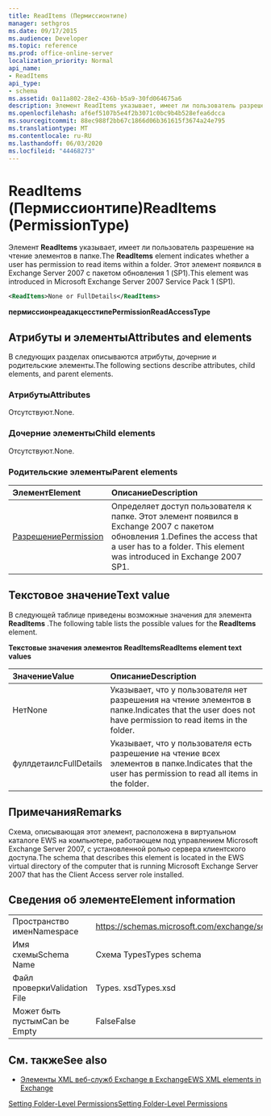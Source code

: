 ```yaml
---
title: ReadItems (Пермиссионтипе)
manager: sethgros
ms.date: 09/17/2015
ms.audience: Developer
ms.topic: reference
ms.prod: office-online-server
localization_priority: Normal
api_name:
- ReadItems
api_type:
- schema
ms.assetid: 0a11a802-28e2-436b-b5a9-30fd064675a6
description: Элемент ReadItems указывает, имеет ли пользователь разрешение на чтение элементов в папке. Этот элемент появился в Exchange Server 2007 с пакетом обновления 1 (SP1).
ms.openlocfilehash: af6ef5107b5e4f2b3071c0bc9b4b528efea6dcca
ms.sourcegitcommit: 88ec988f2bb67c1866d06b361615f3674a24e795
ms.translationtype: MT
ms.contentlocale: ru-RU
ms.lasthandoff: 06/03/2020
ms.locfileid: "44468273"
---
```

# <a name="readitems-permissiontype"></a><span data-ttu-id="c28b7-104">ReadItems (Пермиссионтипе)</span><span class="sxs-lookup"><span data-stu-id="c28b7-104">ReadItems (PermissionType)</span></span>

<span data-ttu-id="c28b7-105">Элемент **ReadItems** указывает, имеет ли пользователь разрешение на чтение элементов в папке.</span><span class="sxs-lookup"><span data-stu-id="c28b7-105">The **ReadItems** element indicates whether a user has permission to read items within a folder.</span></span> <span data-ttu-id="c28b7-106">Этот элемент появился в Exchange Server 2007 с пакетом обновления 1 (SP1).</span><span class="sxs-lookup"><span data-stu-id="c28b7-106">This element was introduced in Microsoft Exchange Server 2007 Service Pack 1 (SP1).</span></span> 
  
```xml
<ReadItems>None or FullDetails</ReadItems>
```

 <span data-ttu-id="c28b7-107">**пермиссионреадакцесстипе**</span><span class="sxs-lookup"><span data-stu-id="c28b7-107">**PermissionReadAccessType**</span></span>
## <a name="attributes-and-elements"></a><span data-ttu-id="c28b7-108">Атрибуты и элементы</span><span class="sxs-lookup"><span data-stu-id="c28b7-108">Attributes and elements</span></span>

<span data-ttu-id="c28b7-109">В следующих разделах описываются атрибуты, дочерние и родительские элементы.</span><span class="sxs-lookup"><span data-stu-id="c28b7-109">The following sections describe attributes, child elements, and parent elements.</span></span>
  
### <a name="attributes"></a><span data-ttu-id="c28b7-110">Атрибуты</span><span class="sxs-lookup"><span data-stu-id="c28b7-110">Attributes</span></span>

<span data-ttu-id="c28b7-111">Отсутствуют.</span><span class="sxs-lookup"><span data-stu-id="c28b7-111">None.</span></span>
  
### <a name="child-elements"></a><span data-ttu-id="c28b7-112">Дочерние элементы</span><span class="sxs-lookup"><span data-stu-id="c28b7-112">Child elements</span></span>

<span data-ttu-id="c28b7-113">Отсутствуют.</span><span class="sxs-lookup"><span data-stu-id="c28b7-113">None.</span></span>
  
### <a name="parent-elements"></a><span data-ttu-id="c28b7-114">Родительские элементы</span><span class="sxs-lookup"><span data-stu-id="c28b7-114">Parent elements</span></span>

|<span data-ttu-id="c28b7-115">**Элемент**</span><span class="sxs-lookup"><span data-stu-id="c28b7-115">**Element**</span></span>|<span data-ttu-id="c28b7-116">**Описание**</span><span class="sxs-lookup"><span data-stu-id="c28b7-116">**Description**</span></span>|
|:-----|:-----|
|[<span data-ttu-id="c28b7-117">Разрешение</span><span class="sxs-lookup"><span data-stu-id="c28b7-117">Permission</span></span>](permission.md) <br/> |<span data-ttu-id="c28b7-p103">Определяет доступ пользователя к папке. Этот элемент появился в Exchange 2007 с пакетом обновления 1.</span><span class="sxs-lookup"><span data-stu-id="c28b7-p103">Defines the access that a user has to a folder. This element was introduced in Exchange 2007 SP1.</span></span>  <br/> |
   
## <a name="text-value"></a><span data-ttu-id="c28b7-120">Текстовое значение</span><span class="sxs-lookup"><span data-stu-id="c28b7-120">Text value</span></span>

<span data-ttu-id="c28b7-121">В следующей таблице приведены возможные значения для элемента **ReadItems** .</span><span class="sxs-lookup"><span data-stu-id="c28b7-121">The following table lists the possible values for the **ReadItems** element.</span></span> 
  
<span data-ttu-id="c28b7-122">**Текстовые значения элементов ReadItems**</span><span class="sxs-lookup"><span data-stu-id="c28b7-122">**ReadItems element text values**</span></span>

|<span data-ttu-id="c28b7-123">**Значение**</span><span class="sxs-lookup"><span data-stu-id="c28b7-123">**Value**</span></span>|<span data-ttu-id="c28b7-124">**Описание**</span><span class="sxs-lookup"><span data-stu-id="c28b7-124">**Description**</span></span>|
|:-----|:-----|
|<span data-ttu-id="c28b7-125">Нет</span><span class="sxs-lookup"><span data-stu-id="c28b7-125">None</span></span>  <br/> |<span data-ttu-id="c28b7-126">Указывает, что у пользователя нет разрешения на чтение элементов в папке.</span><span class="sxs-lookup"><span data-stu-id="c28b7-126">Indicates that the user does not have permission to read items in the folder.</span></span>  <br/> |
|<span data-ttu-id="c28b7-127">фуллдетаилс</span><span class="sxs-lookup"><span data-stu-id="c28b7-127">FullDetails</span></span>  <br/> |<span data-ttu-id="c28b7-128">Указывает, что у пользователя есть разрешение на чтение всех элементов в папке.</span><span class="sxs-lookup"><span data-stu-id="c28b7-128">Indicates that the user has permission to read all items in the folder.</span></span>  <br/> |
   
## <a name="remarks"></a><span data-ttu-id="c28b7-129">Примечания</span><span class="sxs-lookup"><span data-stu-id="c28b7-129">Remarks</span></span>

<span data-ttu-id="c28b7-130">Схема, описывающая этот элемент, расположена в виртуальном каталоге EWS на компьютере, работающем под управлением Microsoft Exchange Server 2007, с установленной ролью сервера клиентского доступа.</span><span class="sxs-lookup"><span data-stu-id="c28b7-130">The schema that describes this element is located in the EWS virtual directory of the computer that is running Microsoft Exchange Server 2007 that has the Client Access server role installed.</span></span>
  
## <a name="element-information"></a><span data-ttu-id="c28b7-131">Сведения об элементе</span><span class="sxs-lookup"><span data-stu-id="c28b7-131">Element information</span></span>

|||
|:-----|:-----|
|<span data-ttu-id="c28b7-132">Пространство имен</span><span class="sxs-lookup"><span data-stu-id="c28b7-132">Namespace</span></span>  <br/> |https://schemas.microsoft.com/exchange/services/2006/types  <br/> |
|<span data-ttu-id="c28b7-133">Имя схемы</span><span class="sxs-lookup"><span data-stu-id="c28b7-133">Schema Name</span></span>  <br/> |<span data-ttu-id="c28b7-134">Схема Types</span><span class="sxs-lookup"><span data-stu-id="c28b7-134">Types schema</span></span>  <br/> |
|<span data-ttu-id="c28b7-135">Файл проверки</span><span class="sxs-lookup"><span data-stu-id="c28b7-135">Validation File</span></span>  <br/> |<span data-ttu-id="c28b7-136">Types. xsd</span><span class="sxs-lookup"><span data-stu-id="c28b7-136">Types.xsd</span></span>  <br/> |
|<span data-ttu-id="c28b7-137">Может быть пустым</span><span class="sxs-lookup"><span data-stu-id="c28b7-137">Can be Empty</span></span>  <br/> |<span data-ttu-id="c28b7-138">False</span><span class="sxs-lookup"><span data-stu-id="c28b7-138">False</span></span>  <br/> |
   
## <a name="see-also"></a><span data-ttu-id="c28b7-139">См. также</span><span class="sxs-lookup"><span data-stu-id="c28b7-139">See also</span></span>



- [<span data-ttu-id="c28b7-140">Элементы XML веб-служб Exchange в Exchange</span><span class="sxs-lookup"><span data-stu-id="c28b7-140">EWS XML elements in Exchange</span></span>](ews-xml-elements-in-exchange.md)


[<span data-ttu-id="c28b7-141">Setting Folder-Level Permissions</span><span class="sxs-lookup"><span data-stu-id="c28b7-141">Setting Folder-Level Permissions</span></span>](https://msdn.microsoft.com/library/c7530e86-5112-401c-b10a-9c054ae59f07%28Office.15%29.aspx)

